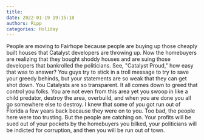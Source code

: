 ```yaml
---
title: 
date: 2022-01-19 19:15:18
authors: Ripp
categories: Holiday
---
```


 People are moving to Fairhope because people are buying up those cheaply built houses that Catalyst developers are throwing up.  Now the homebuyers are realizing that they bought shoddy houses and are suing those developers that bankrolled the politicians.
See, "Catalyst Proud," how easy that was to answer?   You guys try to stick in a troll message to try to save your greedy behinds, but your statements are so weak that they can get shot down.  You Catalysts are so transparent.  It all comes down to greed that control you folks.  You are not even from this area yet you swoop in like a child predator, destroy the area, overbuild, and when you are done you all go somewhere else to destroy.   I knew that some of you got run out of Florida a few years back because they were on to you.  Too bad, the people here were too trusting.  But the people are catching on.  Your profits will be sued out of your pockets by the homebuyers you bilked, your politicians will be indicted for corruption, and then you will be run out of town.